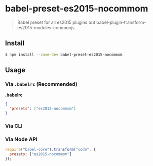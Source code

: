 # babel-preset-es2015-nocommom

> Babel preset for all es2015 plugins but babel-plugin-transform-es2015-modules-commonjs.

## Install

```sh
$ npm install --save-dev babel-preset-es2015-nocommom
```

## Usage

### Via `.babelrc` (Recommended)

**.babelrc**

```json
{
  "presets": ["es2015-nocommom"]
}
```

### Via CLI


### Via Node API

```javascript
require("babel-core").transform("code", {
  presets: ["es2015-nocommom"]
});
```
